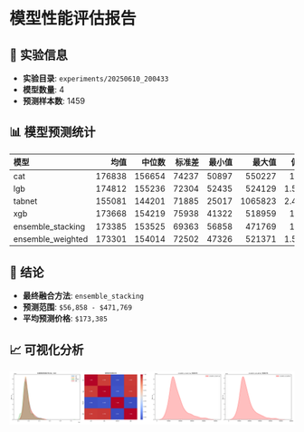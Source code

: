 # 模型性能评估报告

## 🎯 实验信息
- **实验目录**: `experiments/20250610_200433`
- **模型数量**: 4
- **预测样本数**: 1459

## 📊 模型预测统计
| 模型                |     均值 |    中位数 |   标准差 |   最小值 |     最大值 |    偏度 |
|:------------------|-------:|-------:|------:|------:|--------:|------:|
| cat               | 176838 | 156654 | 74237 | 50897 |  550227 | 1.53  |
| lgb               | 174812 | 155236 | 72304 | 52435 |  524129 | 1.562 |
| tabnet            | 155081 | 144201 | 71885 | 25017 | 1065823 | 2.427 |
| xgb               | 173668 | 154219 | 75938 | 41322 |  518959 | 1.53  |
| ensemble_stacking | 173385 | 153525 | 69363 | 56858 |  471769 | 1.41  |
| ensemble_weighted | 173301 | 154014 | 72502 | 47326 |  521371 | 1.523 |

## 🎉 结论
- **最终融合方法**: `ensemble_stacking`
- **预测范围**: `$56,858 - $471,769`
- **平均预测价格**: `$173,385`

## 📈 可视化分析
![预测分析图](prediction_analysis.png)
